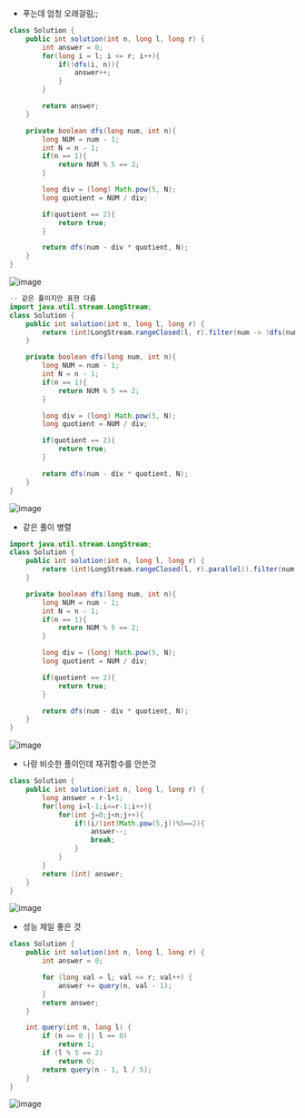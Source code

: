 + 푸는데 엄청 오래걸림;;
```java
class Solution {
    public int solution(int n, long l, long r) {
        int answer = 0;
        for(long i = l; i <= r; i++){
            if(!dfs(i, n)){
                answer++;
            }
        }

        return answer;
    }

    private boolean dfs(long num, int n){
        long NUM = num - 1;
        int N = n - 1;
        if(n == 1){
            return NUM % 5 == 2;
        }

        long div = (long) Math.pow(5, N);
        long quotient = NUM / div;

        if(quotient == 2){
            return true;
        }

        return dfs(num - div * quotient, N);
    }
}
```
![image](https://github.com/koreaIT-study/programmers/assets/92290312/f10edf7e-c997-4ab8-9f01-3a48b60f0be0)

```java
-- 같은 풀이지만 표현 다름
import java.util.stream.LongStream;
class Solution {
    public int solution(int n, long l, long r) {
        return (int)LongStream.rangeClosed(l, r).filter(num -> !dfs(num, n)).count();
    }

    private boolean dfs(long num, int n){
        long NUM = num - 1;
        int N = n - 1;
        if(n == 1){
            return NUM % 5 == 2;
        }

        long div = (long) Math.pow(5, N);
        long quotient = NUM / div;

        if(quotient == 2){
            return true;
        }

        return dfs(num - div * quotient, N);
    }
}
```
![image](https://github.com/koreaIT-study/programmers/assets/92290312/237635fe-bd9f-4a09-97ed-2a97f86672df)

+ 같은 풀이 병렬

```java
import java.util.stream.LongStream;
class Solution {
    public int solution(int n, long l, long r) {
        return (int)LongStream.rangeClosed(l, r).parallel().filter(num -> !dfs(num, n)).count();
    }

    private boolean dfs(long num, int n){
        long NUM = num - 1;
        int N = n - 1;
        if(n == 1){
            return NUM % 5 == 2;
        }

        long div = (long) Math.pow(5, N);
        long quotient = NUM / div;

        if(quotient == 2){
            return true;
        }

        return dfs(num - div * quotient, N);
    }
}
```
![image](https://github.com/koreaIT-study/programmers/assets/92290312/d173c36c-fa36-44d2-b2fd-26ea22606a73)

+ 나랑 비슷한 풀이인데 재귀함수를 안쓴것

```java
class Solution {
    public int solution(int n, long l, long r) {
        long answer = r-l+1;
        for(long i=l-1;i<=r-1;i++){
            for(int j=0;j<n;j++){
                if((i/(int)Math.pow(5,j))%5==2){
                    answer--;
                    break;
                }
            }
        }
        return (int) answer;
    }
}
```
![image](https://github.com/koreaIT-study/programmers/assets/92290312/41bc0894-9ff0-4b1e-adbc-0d3f1e84d4c2)

+ 성능 제일 좋은 것

```java
class Solution {
    public int solution(int n, long l, long r) {
        int answer = 0;

        for (long val = l; val <= r; val++) {
            answer += query(n, val - 1);
        }
        return answer;
    }

    int query(int n, long l) {
        if (n == 0 || l == 0)
            return 1;
        if (l % 5 == 2)
            return 0;
        return query(n - 1, l / 5);
    }
}
```
![image](https://github.com/koreaIT-study/programmers/assets/92290312/dc575211-1f50-4b9c-8a78-5fb22f806275)
